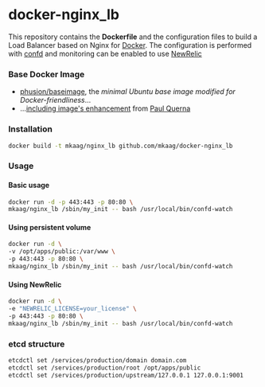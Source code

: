 docker-nginx_lb
===============

This repository contains the **Dockerfile** and the configuration files to build a Load Balancer based on Nginx for [Docker](https://www.docker.com/).
The configuration is performed with [confd](https://github.com/kelseyhightower/confd) and monitoring can be enabled to use [NewRelic](https://newrelic.com)

### Base Docker Image

* [phusion/baseimage](https://github.com/phusion/baseimage-docker), the *minimal Ubuntu base image modified for Docker-friendliness*...
* ...[including image's enhancement](https://github.com/racker/docker-ubuntu-with-updates) from [Paul Querna](https://journal.paul.querna.org/articles/2013/10/15/docker-ubuntu-on-rackspace/)

### Installation

```bash
docker build -t mkaag/nginx_lb github.com/mkaag/docker-nginx_lb
```

### Usage

#### Basic usage

```bash
docker run -d -p 443:443 -p 80:80 \
mkaag/nginx_lb /sbin/my_init -- bash /usr/local/bin/confd-watch
```

#### Using persistent volume

```bash
docker run -d \
-v /opt/apps/public:/var/www \
-p 443:443 -p 80:80 \
mkaag/nginx_lb /sbin/my_init -- bash /usr/local/bin/confd-watch
```

#### Using NewRelic

```bash
docker run -d \
-e "NEWRELIC_LICENSE=your_license" \
-p 443:443 -p 80:80 \
mkaag/nginx_lb /sbin/my_init -- bash /usr/local/bin/confd-watch
```

### etcd structure

```bash
etcdctl set /services/production/domain domain.com
etcdctl set /services/production/root /opt/apps/public
etcdctl set /services/production/upstream/127.0.0.1 127.0.0.1:9001
```
